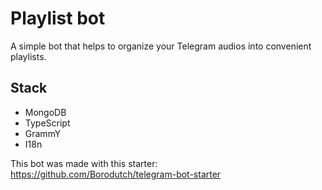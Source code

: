 # Playlist bot

A simple bot that helps to organize your Telegram audios into convenient playlists.

## Stack

- MongoDB
- TypeScript
- GrammY
- I18n

This bot was made with this starter: https://github.com/Borodutch/telegram-bot-starter
